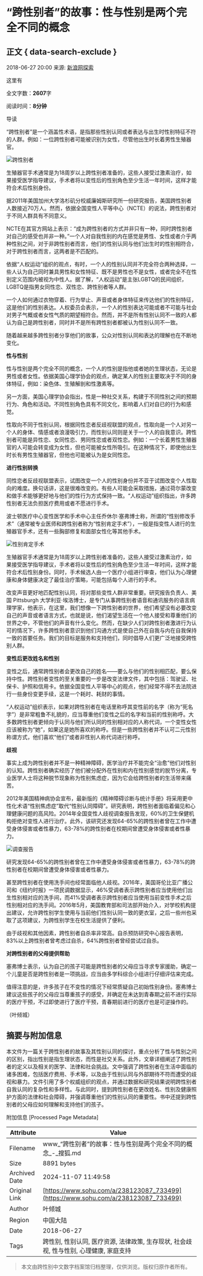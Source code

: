# “跨性别者”的故事：性与性别是两个完全不同的概念

## 正文 { data-search-exclude }


2018-06-27 20:00 来源: [新浪网探索](https://www.sohu.com/?spm=smpc.content-abroad.content.1.1730980140011v9ApMjo)

这里有

全文字数：**2607**字

阅读时间：**8分钟**

导读

“跨性别者”是一个涵盖性术语，是指那些性别认同或者表达与出生时性别特征不符的人群。例如：一位跨性别者可能被识别为女性，尽管他出生时长着男性生殖器官。

![跨性别者](http://5b0988e595225.cdn.sohucs.com/images/20180627/77d345101ba04727a642be63c5fa537c.jpeg)

生殖器官手术通常是为18周岁以上跨性别者准备的，这些人接受过激素治疗，如果接受医学指导建议，手术者将以变性后的性别角色至少生活一年时间，这样才能符合术后性别身份。

据2011年美国加州大学洛杉矶分校威廉姆斯研究所一份研究报告，美国跨性别者人数接近70万人。然而，依据全国变性人平等中心（NCTE）的说法，跨性别者对于不同人群具有不同意义。

NCTE在其官方网站上表示：“成为跨性别者的方式并非只有一种，同时跨性别者对自己的感受也并非一种。”一个人对自我性别的内在感觉是男性、女性或者介乎两种性别之间，对于非跨性别者而言，他们的性别认同与他们出生时的性别相符合，对于跨性别者而言，这两者是不匹配的。

依据“人权运动”组织的观点，有时，一个人的性别认同并不完全符合两种选择，一些人认为自己同时兼具男性和女性特征、既不是男性也不是女性，或者完全不在性别定义范围内被视为中性人。据了解，“人权运动”是主张LGBTQ的民间组织，LGBTQ是指男女同性恋、双性恋、跨性别者等人群。

一个人如何通过衣物穿着、行为举止、声音或者身体特征来传达他们的性别特征，这是他们的性别表达。人权委员会表示，一个人的性别表达可能或者不可能与社会对男子气概或者女性气质的期望相符合。然而，并不是所有性别认同不一致的人都认为自己是跨性别者，同时并不是所有跨性别者都被认为性别认同不一致。

随着越来越多跨性别者分享他们的故事，公众对性别认同和表达的理解也在不断地变化。

**性与性别**

性与性别是两个完全不同的概念，一个人的性别是指他或者她的生理状态，无论是男性或者女性。依据美国心理学协会的观点，确定某人的性别主要取决于不同的身体特征，例如：染色体、生殖解剖和性激素等。

另一方面，美国心理学协会指出，性是一种社交关系，构建于不同性别之间的预期行为、角色和活动。不同性别角色具有不同文化，影响着人们对自已的行为和感觉。

性取向不同于性别认同，根据同性恋者反歧视联盟的观点，性取向是一个人对另一个人的身体、情感或者浪漫吸引力，而性别认同则是关于一个人的自我意识。跨性别者可能是异性恋、女同性恋、男同性恋或者双性恋。例如：一个长着男性生殖器官的人可能会转变成为女性，但也可能被女性所吸引。在这种情况下，即使他出生时长有男性生殖器官，但他也可能被认为是女同性恋。

**进行性别转换**

同性恋者反歧视联盟表示，试图改变一个人的性别身份并不亚于试图改变个人性取向的难度。换句话讲，这是很难改变的。有些人可能会采取措施，通过荷尔蒙改变和做手术能够更好地与他们的性行为方式保持一致。“人权运动”组织指出，许多跨性别者无法负担医疗费用或者不愿进行手术。

波士顿医疗中心变性医学和手术中心主任乔休尔·塞弗博士称，所谓的“性别修改手术”（通常被专业医师和跨性别者称为“性别肯定手术”），一般是指变性人进行的生殖器官手术，还有一些胸部修复和面部女性化等其他手术。

![性别肯定手术](http://5b0988e595225.cdn.sohucs.com/images/20180627/cff0152593ed440a87479a7b256f524a.jpeg)

生殖器官手术通常是为18周岁以上跨性别者准备的，这些人接受过激素治疗，如果接受医学指导建议，手术者将以变性后的性别角色至少生活一年时间，这样才能符合术后性别身份。同时，手术候选人由一个医疗小组进行审查，他们认为心理健康和身体健康决定了最佳治疗策略，可能包括每个人进行的手术。

改变声音更好地匹配性别认同，将对那些变性人群非常重要。研究报告负责人、美国 Pittsburgh 大学利亚·埃洛博士，是专门从事跨性别者语音和通讯服务的语言病理学家，他表示，在这里，我们想像一下跨性别者的世界，他们希望没有必要改变自己的声音或者语言方式，也就是说，他们渴望生活在一个他人接受和尊重他们的世界之中，不管他们的声音有什么变化。然而，在缺少人们对跨性别者激进行为认可的情况下，许多跨性别者意识到他们沟通方式是使自己外在自我与内在自我保持一致的首要任务。我们的目标是服务和支持他们，同时倡导人们更广泛地接受跨性别人群。

**变性后更改姓名和性别**

变性之后，通常跨性别者会更改自己的姓名——要么与他们的性别相匹配，要么保持中性。跨性别者变性的至关重要的一步是改变法律文件，其中包括：驾驶证、社保卡、护照和信用卡。依据全国变性人平等中心的观点，他们经常不得不去法院进行一些身份变更手续，这是一个耗时、耗财的事情。

“人权运动”组织表示，如果对跨性别者在电话里称呼其变性前的名字（称为“死名字”）是非常粗鲁不礼貌的，应当尊重他们变性之后的名字和当前的性别称呼。大多数跨性别者更倾向于认同与他们所认同的性别相对应的人称代词，一个变性女性应该被称为“她”，如果这是她所喜欢的称呼。但是一些跨性别者并不认可二元性别称谓方式，他们喜欢“他们”或者非性别人称代词进行称呼。

**歧视**

事实上成为跨性别者并不是一种精神障碍，医学治疗并不能完全“治愈”他们对性别的认知。跨性别者确实经历了他们被分配外在性别和内在性别感觉的脱节分离，专业医学人士将这种脱节现象称为性别焦虑症，因为它会给跨性别者的生活带来痛苦。

2012年美国精神病协会宣布，最新版的《精神障碍诊断与统计手册》将采用更中性化术语“性别焦虑症”取代“性别认同障碍”。研究表明，跨性别者面临着偏见和心理健康问题的高风险。2014年全国变性人歧视调查报告发现，60%的卫生保健机构拒绝对变性人进行治疗。此外，该研究还发现64-65%的跨性别者曾在工作中遭受身体侵害或者性暴力，63-78%的跨性别者在校期间曾遭受身体侵害或者性暴力。

![调查报告](http://5b0988e595225.cdn.sohucs.com/images/20180627/7f912fed1d6b40eb91100f04ba5e9856.jpeg)

研究发现64-65%的跨性别者曾在工作中遭受身体侵害或者性暴力，63-78%的跨性别者在校期间曾遭受身体侵害或者性暴力。

甚至跨性别者在使用洗手间也经常面临他人歧视。2016年，美国哥伦比亚广播公司和《纽约时报》一项民调数据显示，46%受调者表示跨性别者应当使用他们出生性别相对应的洗手间，而41%受调者表示跨性别者应当使用当前变性手术之后性别相对应的洗手间。2016年5月，美国教育部和司法部开始介入，对学校机构提出建议，允许跨性别学生使用与当前他们性别认同一致的更衣室，之后一些州也采取了这项建议，为跨性别学生在校生活提供了便利。

由于歧视和其他因素，跨性别者自杀率非常高。自杀预防研究中心报告表明，83%以上跨性别者曾考虑过自杀，64%跨性别者曾经尝试过自杀。

**对跨性别者的父母提供帮助**

塞弗博士表示，认为自己的孩子可能是跨性别者的父母应当寻求专家援助，确定一个儿童是否是跨性别者是一项挑战，应当由多学科综合小组进行仔细评估来完成。

值得注意的是，许多孩子在不变性的情况下经常质疑自己初始性别身份。塞弗博士建议这些孩子的父母应当尊重孩子的感受，并确定在未达到青春期之前不进行实际的医疗干预，不过即使进行了医疗干预，青春期前进行的医疗也是可逆操作的。

（叶倾城）

## 摘要与附加信息

<!-- tcd_abstract -->
本文件为一篇关于跨性别者的故事及其性别认同的探讨，重点分析了性与性别之间的区别，指出性别是指生理状态，而性是社交关系。此外，文章详细阐述了跨性别者的定义以及相关的医学、法律和社会挑战。文中强调了跨性别者在生活中面临的诸多困难，包括医疗费用、手术等，以及由于性别认同与外部期待不符而遭受的歧视和暴力。文件引用了多个权威组织的观点，并通过数据和研究结果说明跨性别者自我认同的复杂性和多样性。与此同时，提到跨性别者在更改姓名、性别及健康照护方面的法律和社会障碍，并强调尊重他们的性别认同的重要性。书中还提到跨性别者的父母应如何理解和支持他们的孩子。
<!-- tcd_abstract_end -->

附加信息 [Processed Page Metadata]

| Attribute       | Value                                  |
|-----------------|----------------------------------------|
| Filename        | www_“跨性别者”的故事：性与性别是两个完全不同的概念_-_搜狐.md                             |
| Size            | 8891 bytes                           |
| Archived Date   | 2024-11-07 11:49:58                             |
| Original Link   | [https://www.sohu.com/a/238123087_733499](https://www.sohu.com/a/238123087_733499)                       |
| Author          | 叶倾城                               |
| Region          | 中国大陆                               |
| Date            | 2018-06-27                                 |
| Tags            | 跨性别, 性别认同, 医疗资源, 法律政策, 生存现状, 社会歧视, 性与性别, 心理健康, 家庭支持                                 |
>
> 本文由跨性别中文数字档案馆归档整理，仅供浏览。版权归原作者所有。
>